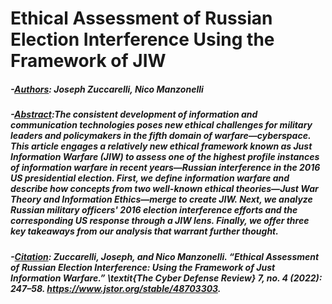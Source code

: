 # Ethical Assessment of Russian Election Interference Using the Framework of JIW

##### -<ins>Authors</ins>: Joseph Zuccarelli, Nico Manzonelli
##### -<ins>Abstract</ins>:The consistent development of information and communication technologies poses new ethical challenges for military leaders and policymakers in the fifth domain of warfare—cyberspace. This article engages a relatively new ethical framework known as Just Information Warfare (JIW) to assess one of the highest profile instances of information warfare in recent years—Russian interference in the 2016 US presidential election. First, we define information warfare and describe how concepts from two well-known ethical theories—Just War Theory and Information Ethics—merge to create JIW. Next, we analyze Russian military officers' 2016 election interference efforts and the corresponding US response through a JIW lens. Finally, we offer three key takeaways from our analysis that warrant further thought.
##### -<ins>Citation</ins>: Zuccarelli, Joseph, and Nico Manzonelli. “Ethical Assessment of Russian Election Interference: Using the Framework of Just Information Warfare.” \textit{The Cyber Defense Review} 7, no. 4 (2022): 247–58. https://www.jstor.org/stable/48703303.
